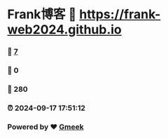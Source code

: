 # Frank博客 :link: https://frank-web2024.github.io 
### :page_facing_up: [7](https://frank-web2024.github.io/tag.html) 
### :speech_balloon: 0 
### :hibiscus: 280 
### :alarm_clock: 2024-09-17 17:51:12 
### Powered by :heart: [Gmeek](https://github.com/Meekdai/Gmeek)
